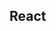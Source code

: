 

<!-- Start src/components/game_list_item.js -->

## React

<!-- End src/components/game_list_item.js -->

